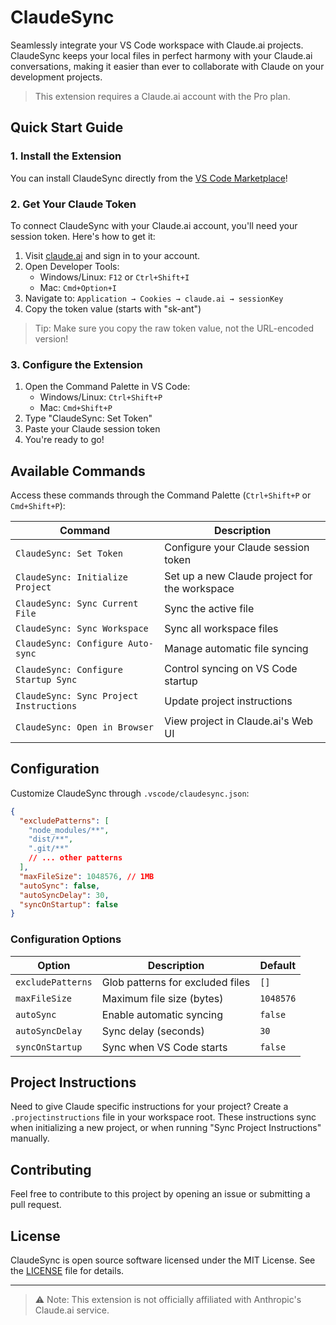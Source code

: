 # ClaudeSync

Seamlessly integrate your VS Code workspace with Claude.ai projects. ClaudeSync keeps your local files in perfect harmony with your Claude.ai conversations, making it easier than ever to collaborate with Claude on your development projects.

> This extension requires a Claude.ai account with the Pro plan.

## Quick Start Guide

### 1. Install the Extension

You can install ClaudeSync directly from the [VS Code Marketplace](https://marketplace.visualstudio.com/PLACEHOLDER)!

### 2. Get Your Claude Token

To connect ClaudeSync with your Claude.ai account, you'll need your session token. Here's how to get it:

1. Visit [claude.ai](https://claude.ai) and sign in to your account.
2. Open Developer Tools:
   - Windows/Linux: `F12` or `Ctrl+Shift+I`
   - Mac: `Cmd+Option+I`
3. Navigate to: `Application → Cookies → claude.ai → sessionKey`
4. Copy the token value (starts with "sk-ant")

> Tip: Make sure you copy the raw token value, not the URL-encoded version!

### 3. Configure the Extension

1. Open the Command Palette in VS Code:
   - Windows/Linux: `Ctrl+Shift+P`
   - Mac: `Cmd+Shift+P`
2. Type "ClaudeSync: Set Token"
3. Paste your Claude session token
4. You're ready to go!

## Available Commands

Access these commands through the Command Palette (`Ctrl+Shift+P` or `Cmd+Shift+P`):

| Command                                 | Description                                   |
| --------------------------------------- | --------------------------------------------- |
| `ClaudeSync: Set Token`                 | Configure your Claude session token           |
| `ClaudeSync: Initialize Project`        | Set up a new Claude project for the workspace |
| `ClaudeSync: Sync Current File`         | Sync the active file                          |
| `ClaudeSync: Sync Workspace`            | Sync all workspace files                      |
| `ClaudeSync: Configure Auto-sync`       | Manage automatic file syncing                 |
| `ClaudeSync: Configure Startup Sync`    | Control syncing on VS Code startup            |
| `ClaudeSync: Sync Project Instructions` | Update project instructions                   |
| `ClaudeSync: Open in Browser`           | View project in Claude.ai's Web UI            |

## Configuration

Customize ClaudeSync through `.vscode/claudesync.json`:

```json
{
  "excludePatterns": [
    "node_modules/**",
    "dist/**",
    ".git/**"
    // ... other patterns
  ],
  "maxFileSize": 1048576, // 1MB
  "autoSync": false,
  "autoSyncDelay": 30,
  "syncOnStartup": false
}
```

### Configuration Options

| Option            | Description                      | Default   |
| ----------------- | -------------------------------- | --------- |
| `excludePatterns` | Glob patterns for excluded files | `[]`      |
| `maxFileSize`     | Maximum file size (bytes)        | `1048576` |
| `autoSync`        | Enable automatic syncing         | `false`   |
| `autoSyncDelay`   | Sync delay (seconds)             | `30`      |
| `syncOnStartup`   | Sync when VS Code starts         | `false`   |

## Project Instructions

Need to give Claude specific instructions for your project? Create a `.projectinstructions` file in your workspace root. These instructions sync when initializing a new project, or when running "Sync Project Instructions" manually.

## Contributing

Feel free to contribute to this project by opening an issue or submitting a pull request.

## License

ClaudeSync is open source software licensed under the MIT License. See the [LICENSE](LICENSE) file for details.

---

> ⚠️ Note: This extension is not officially affiliated with Anthropic's Claude.ai service.
